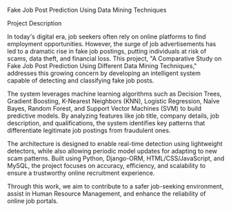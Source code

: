 Fake Job Post Prediction Using Data Mining Techniques

Project Description

In today's digital era, job seekers often rely on online platforms to find employment opportunities. However, the surge of job advertisements has led to a dramatic rise in fake job postings, putting individuals at risk of scams, data theft, and financial loss. This project, "A Comparative Study on Fake Job Post Prediction Using Different Data Mining Techniques," addresses this growing concern by developing an intelligent system capable of detecting and classifying fake job posts.

The system leverages machine learning algorithms such as Decision Trees, Gradient Boosting, K-Nearest Neighbors (KNN), Logistic Regression, Naïve Bayes, Random Forest, and Support Vector Machines (SVM) to build predictive models. By analyzing features like job title, company details, job description, and qualifications, the system identifies key patterns that differentiate legitimate job postings from fraudulent ones.

The architecture is designed to enable real-time detection using lightweight detectors, while also allowing periodic model updates for adapting to new scam patterns. Built using Python, Django-ORM, HTML/CSS/JavaScript, and MySQL, the project focuses on accuracy, efficiency, and scalability to ensure a trustworthy online recruitment experience.

Through this work, we aim to contribute to a safer job-seeking environment, assist in Human Resource Management, and enhance the reliability of online job portals.

